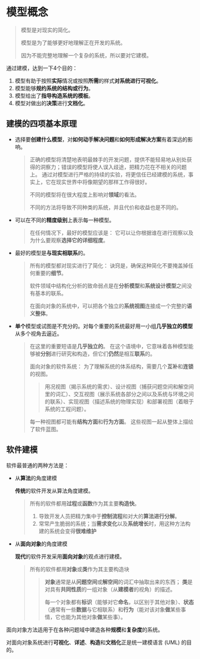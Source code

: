 # 模型概念

> 模型是对现实的简化。
> 
> 模型是为了能够更好地理解正在开发的系统。
> 
> 因为不能完整地理解一个复杂的系统，所以要对它建模。

通过建模，达到一下4个目的：
1. 模型有助于按照**实际**情况或按照**所需**的样式**对系统进行可视化**。
2. 模型能够**规约系统的结构或行为**。
3. 模型给出了**指导构造系统的模板**。
4. 模型对做出的**决策**进行**文档化**。

## 建模的四项基本原理

* 选择要**创建什么模型**，对**如何动手解决问题**和**如何形成解决方案**有着深远的影响。
  
  > 正确的模型将清楚地表明最棘手的开发问题，提供不能轻易地从别处获得的洞察力；错误的模型将使人误入歧途，把精力花在不相关的问题上。
  > 通过对模型进行严格的持续的实验，将更信任已经建模的系统，事实上，它在现实世界中将像期望的那样工作得很好。
  >
  > 不同的模型将在很大程度上影响对**领域**的看法。
  >
  > 不同的方法将导致不同种类的系统，并且代价和收益也是不同的。

* 可以在不同的**精度级别**上表示每一种模型。

  > 在任何情况下，最好的模型应该是：
  > 它可以让你根据谁在进行观察以及为什么要观察**选择它的详细程度**。

* 最好的模型是**与现实相联系**的。

  > 所有的模型都对现实进行了简化：
  > 诀窍是，确保这种简化不要掩盖掉任何重要的**细节**。
  > 
  > 软件领域中结构化分析的致命弱点是在**分析模型**和**系统设计模型**之间没有基本的联系。
  > 
  > 在面向对象的系统中，可以把各个独立的**系统视图**连接成一个完整的**语义整体**。

* **单个**模型或试图是不充分的。对每个重要的系统最好用一小组**几乎独立的模型**从多个视角去逼近。

  > 在这里的重要短语是**几乎独立的**。
  > 在这个语境中，它意味着各种模型能够被**分别**进行研究和构造，但它们**仍然**是相互**联系**的。
  > 
  > 面向对象的软件系统：
  > 为了理解系统的体系结构，需要几个**互补**和**连锁**的视图。
  > 
  > > 用况视图（揭示系统的需求）、设计视图（捕获问题空间和解空间里的词汇）、交互视图（展示系统各部分之间以及系统与环境之间的联系）、实现视图（描述系统的物理实现）和部署视图（着眼于系统的工程问题）。
  >  
  > 每一种视图都可能有**结构方面**和**行为方面**。
  > 这些视图一起从整体上描绘了软件蓝图。

## 软件建模

软件最普通的两种方法是：

* 从**算法**的角度建模

  **传统**的软件开发从算法角度建模。
  
  > 所有的软件都用**过程**或**函数**作为其主要**构造快**。
  > 
  > 1. 导致开发人员把精力集中于**控制流程**和对大的**算法进行分解**。
  > 2. 常常产生脆弱的系统；当**需求变化**以及**系统增长**时，用这种方法构建的系统会变得**很难维护**
  
* 从**面向对象**的角度建模

  **现代**的软件开发采用**面向对象**的观点进行建模。

  > 所有的软件都用**对象**或**类**作为其主要构造块
  > 
  > > **对象**通常是从**问题空间**或**解空间**的词汇中抽取出来的东西；
  > > **类**是对具有**共同性质**的一组对象（从**建模者**的视角）的描述。
  > > 
  > > 每一个对象都有**标识**（能够对它**命名**，以区别于其他对象）、**状态**（通常有一些**数据**与它相联系）和**行为**（能对该对象**做**某些事情，它也能为其他对象**做**某些事）。

面向对象方法适用于在各种问题域中建造各种**规模**和**复杂度**的系统。

对面向对象系统进行**可视化**、**详述**、**构造**和**文档化**正是统一建模语言 (UML) 的目的。

